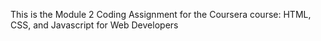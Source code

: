 This is the Module 2 Coding Assignment for the Coursera course: HTML, CSS, and Javascript for Web Developers